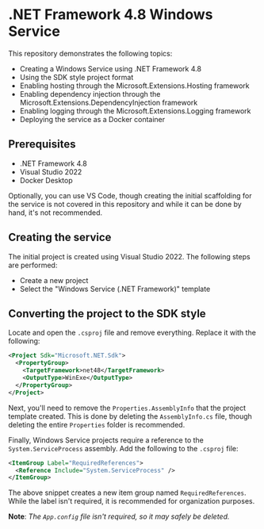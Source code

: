 # .NET Framework 4.8 Windows Service

This repository demonstrates the following topics:

- Creating a Windows Service using .NET Framework 4.8
- Using the SDK style project format
- Enabling hosting through the Microsoft.Extensions.Hosting framework
- Enabling dependency injection through the Microsoft.Extensions.DependencyInjection framework
- Enabling logging through the Microsoft.Extensions.Logging framework
- Deploying the service as a Docker container

## Prerequisites

- .NET Framework 4.8
- Visual Studio 2022
- Docker Desktop

Optionally, you can use VS Code, though creating the initial scaffolding for the service is not covered in this repository and while it can be done by hand, it's not recommended.

## Creating the service

The initial project is created using Visual Studio 2022. The following steps are performed:

- Create a new project
- Select the "Windows Service (.NET Framework)" template

## Converting the project to the SDK style

Locate and open the `.csproj` file and remove everything. Replace it with the following:

```xml
<Project Sdk="Microsoft.NET.Sdk">
  <PropertyGroup>
    <TargetFramework>net48</TargetFramework>
    <OutputType>WinExe</OutputType>
  </PropertyGroup>
</Project>
```

Next, you'll need to remove the `Properties.AssemblyInfo` that the project template created. This is done by deleting the `AssemblyInfo.cs` file, though deleting the entire `Properties` folder is recommended.

Finally, Windows Service projects require a reference to the `System.ServiceProcess` assembly. Add the following to the `.csproj` file:

```xml
<ItemGroup Label="RequiredReferences">
  <Reference Include="System.ServiceProcess" />
</ItemGroup>
```

The above snippet creates a new item group named `RequiredReferences`. While the label isn't required, it is recommended for organization purposes.

**Note**: *The `App.config` file isn't required, so it may safely be deleted.*
